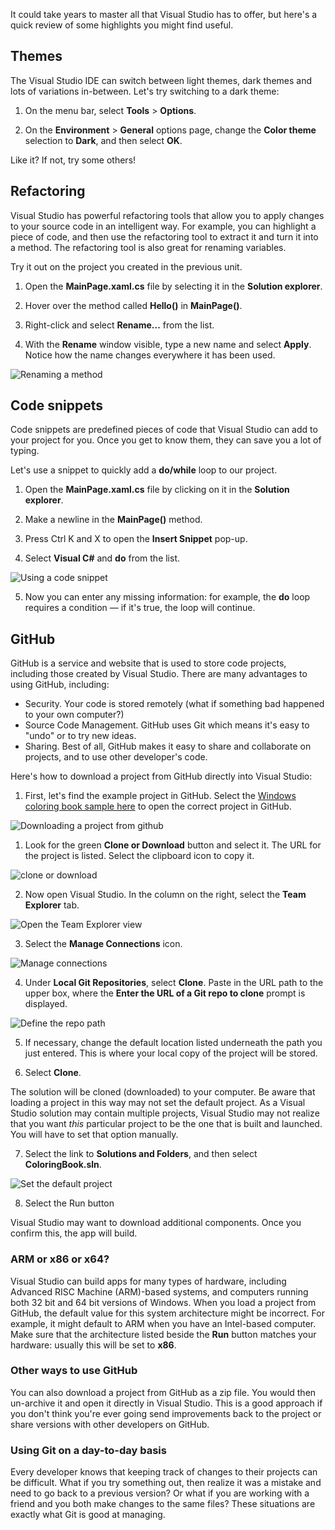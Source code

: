 It could take years to master all that Visual Studio has to offer, but here's a quick review of some highlights you might find useful.

## Themes

The Visual Studio IDE can switch between light themes, dark themes and lots of variations in-between. Let's try switching to a dark theme:

1. On the menu bar, select **Tools** > **Options**.

1. On the **Environment** > **General** options page, change the **Color theme** selection to **Dark**, and then select **OK**.

Like it? If not, try some others! 

## Refactoring

Visual Studio has powerful refactoring tools that allow you to apply changes to your source code in an intelligent way. For example, you can highlight a piece of code, and then use the refactoring tool to extract it and turn it into a method. The refactoring tool is also great for renaming variables.

Try it out on the project you created in the previous unit.

1. Open the **MainPage.xaml.cs** file by selecting it in the **Solution explorer**.

2. Hover over the method called **Hello()** in **MainPage()**.

3. Right-click and select **Rename...** from the list.

4. With the **Rename** window visible, type a new name and select **Apply**. Notice how the name changes everywhere it has been used.

![Renaming a method](../media/advanced1.png)

## Code snippets

Code snippets are predefined pieces of code that Visual Studio can add to your project for you. Once you get to know them, they can save you a lot of typing.

Let's use a snippet to quickly add a **do/while** loop to our project.

1. Open the **MainPage.xaml.cs** file by clicking on it in the **Solution explorer**.

2. Make a newline in the **MainPage()** method.

3. Press Ctrl K and X to open the **Insert Snippet** pop-up.

4. Select **Visual C#** and **do** from the list.
 
![Using a code snippet](../media/advanced2.png)

5. Now you can enter any missing information: for example, the **do** loop requires a condition — if it's true, the loop will continue.

## GitHub

GitHub is a service and website that is used to store code projects, including those created by Visual Studio. There are many advantages to using GitHub, including:

* Security. Your code is stored remotely (what if something bad happened to your own computer?)
* Source Code Management. GitHub uses Git which means it's easy to "undo" or to try new ideas.
* Sharing. Best of all, GitHub makes it easy to share and collaborate on projects, and to use other developer's code.

Here's how to download a project from GitHub directly into Visual Studio:

1. First, let's find the example project in GitHub. Select the [Windows coloring book sample here](https://github.com/Microsoft/Windows-appsample-coloringbook) to open the correct project in GitHub.

![Downloading a project from github](../media/github1.png)

1. Look for the green **Clone or Download** button and select it. The URL for the project is listed. Select the clipboard icon to copy it.

![clone or download](../media/github2.png)

2. Now open Visual Studio. In the column on the right, select the **Team Explorer** tab.

![Open the Team Explorer view](../media/github3.png)

3. Select the **Manage Connections** icon.

![Manage connections](../media/github4.png)

4. Under **Local Git Repositories**, select **Clone**. Paste in the URL path to the upper box, where the **Enter the URL of a Git repo to clone** prompt is displayed.

![Define the repo path](../media/github5.png)

5. If necessary, change the default location listed underneath the path you just entered. This is where your local copy of the project will be stored.

6. Select **Clone**.

The solution will be cloned (downloaded) to your computer. Be aware that loading a project in this way may not set the default project. As a Visual Studio solution may contain multiple projects, Visual Studio may not realize that you want *this* particular project to be the one that is built and launched. You will have to set that option manually.

7. Select the link to **Solutions and Folders**, and then select **ColoringBook.sln**.

![Set the default project](../media/github6.png)

8. Select the Run button

Visual Studio may want to download additional components. Once you confirm this, the app will build.  

### ARM or x86 or x64?

Visual Studio can build apps for many types of hardware, including Advanced RISC Machine (ARM)-based systems, and computers running both 32 bit and 64 bit versions of Windows. When you load a project from GitHub, the default value for this system architecture might be incorrect. For example, it might default to ARM when you have an Intel-based computer. Make sure that the architecture listed beside the **Run** button matches your hardware: usually this will be set to **x86**.

### Other ways to use GitHub

You can also download a project from GitHub as a zip file. You would then un-archive it and open it directly in Visual Studio. This is a good approach if you don't think you're ever going send improvements back to the project or share versions with other developers on GitHub.

### Using Git on a day-to-day basis

Every developer knows that keeping track of changes to their projects can be difficult. What if you try something out, then realize it was a mistake and need to go back to a previous version? Or what if you are working with a friend and you both make changes to the same files? These situations are exactly what Git is good at managing.